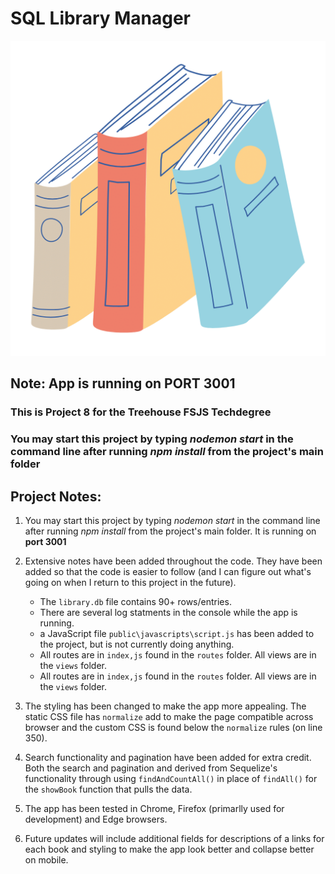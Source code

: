 # SQL Library Manager
![book image](public/images/library_books_3.png)

## Note: App is running on PORT 3001

### This is Project 8 for the Treehouse FSJS Techdegree

### You may start this project by typing _nodemon start_ in the command line after running _npm install_ from the project's main folder 

## Project Notes:

1. You may start this project by typing _nodemon start_ in the command line after running _npm install_ from the project's main folder.  It is running on **port 3001** 

2. Extensive notes have been added throughout the code.  They have been added so that the code is easier to follow (and I can figure out what's going on when I return to this project in the future).   
    - The `library.db` file contains 90+ rows/entries.
    - There are several log statments in the console while the app is running.
    - a JavaScript file `public\javascripts\script.js` has been added to the project, but is not currently doing anything.
    -  All routes are in `index,js` found in the `routes` folder.  All views are in the `views` folder.
    - All routes are in `index,js` found in the `routes` folder.  All views are in the `views` folder.

3. The styling has been changed to make the app more appealing.  The static CSS file has `normalize` add to make the page compatible across browser and the custom CSS is found below the `normalize` rules (on line 350).  

4. Search functionality and pagination have been added for extra credit.  Both the search and pagination and derived from Sequelize's functionality through using `findAndCountAll()` in place of `findAll()` for the `showBook` function that pulls the data.

5. The app has been tested in Chrome, Firefox (primarlly used for development) and Edge browsers.

6. Future updates will include additional fields for descriptions of a links for each book and styling to make the app look better and collapse better on mobile.




